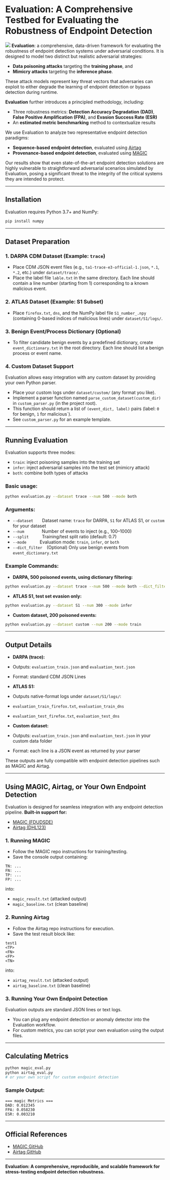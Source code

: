 # Evaluation: A Comprehensive Testbed for Evaluating the Robustness of Endpoint Detection

![](./pic/framework.png)
**Evaluation**: a comprehensive, data-driven framework for evaluating the robustness of endpoint detection systems under adversarial conditions. It is designed to model two distinct but realistic adversarial strategies:

* **Data poisoning attacks** targeting the **training phase**, and
* **Mimicry attacks** targeting the **inference phase**.

These attack models represent key threat vectors that adversaries can exploit to either degrade the learning of endpoint detection or bypass detection during runtime.

**Evaluation** further introduces a principled methodology, including:

* Three robustness metrics: **Detection Accuracy Degradation (DAD)**, **False Positive Amplification (FPA)**, and **Evasion Success Rate (ESR)**
* An **estimated metric benchmarking** method to contextualize results

We use Evaluation to analyze two representative endpoint detection paradigms:

* **Sequence-based endpoint detection**, evaluated using [Airtag](https://github.com/dhl123/Airtag-2023)
* **Provenance-based endpoint detection**, evaluated using [MAGIC](https://github.com/FDUDSDE/MAGIC)

Our results show that even state-of-the-art endpoint detection solutions are highly vulnerable to straightforward adversarial scenarios simulated by Evaluation, posing a significant threat to the integrity of the critical systems they are intended to protect.

---

## Installation

Evaluation requires Python 3.7+ and NumPy:

```bash
pip install numpy
```

---

## Dataset Preparation

### 1. DARPA CDM Dataset (Example: `trace`)

* Place CDM JSON event files (e.g., `ta1-trace-e3-official-1.json`, `*.1`, `*.2`, etc.) under `dataset/trace/`.
* Place the label file `lable.txt` in the same directory. Each line should contain a line number (starting from 1) corresponding to a known malicious event.

### 2. ATLAS Dataset (Example: S1 Subset)

* Place `firefox.txt`, `dns`, and the NumPy label file `S1_number_.npy` (containing 0-based indices of malicious lines) under `dataset/S1/logs/`.

### 3. Benign Event/Process Dictionary (Optional)

* To filter candidate benign events by a predefined dictionary, create `event_dictionary.txt` in the root directory. Each line should list a benign process or event name.

### 4. **Custom Dataset Support**

Evaluation allows easy integration with any custom dataset by providing your own Python parser.

* Place your custom logs under `dataset/custom/` (any format you like).
* Implement a parser function named `parse_custom_dataset(custom_dir)` in `custom_parser.py` (in the project root).
* This function should return a list of `(event_dict, label)` pairs (label: `0` for benign, `1` for malicious\`).
* See `custom_parser.py` for an example template.

---

## Running Evaluation

Evaluation supports three modes:

* `train`: inject poisoning samples into the training set
* `infer`: inject adversarial samples into the test set (mimicry attack)
* `both`: combine both types of attacks

### Basic usage:

```bash
python evaluation.py --dataset trace --num 500 --mode both
```

### Arguments:

* `--dataset`  Dataset name: `trace` for DARPA, `S1` for ATLAS S1, or `custom` for your dataset
* `--num`    Number of events to inject (e.g., 100–1000)
* `--split`   Training/test split ratio (default: 0.7)
* `--mode`   Evaluation mode: `train`, `infer`, or `both`
* `--dict_filter` (Optional) Only use benign events from `event_dictionary.txt`

### Example Commands:

* **DARPA, 500 poisoned events, using dictionary filtering:**

```bash
python evaluation.py --dataset trace --num 500 --mode both --dict_filter
```

* **ATLAS S1, test set evasion only:**

```bash
python evaluation.py --dataset S1 --num 300 --mode infer
```

* **Custom dataset, 200 poisoned events:**

```bash
python evaluation.py --dataset custom --num 200 --mode train
```

---

## Output Details

* **DARPA (trace):**

* Outputs: `evaluation_train.json` and `evaluation_test.json`

* Format: standard CDM JSON Lines

* **ATLAS S1:**

* Outputs native-format logs under `dataset/S1/logs/`:

* `evaluation_train_firefox.txt`, `evaluation_train_dns`

* `evaluation_test_firefox.txt`, `evaluation_test_dns`

* **Custom dataset:**

* Outputs: `evaluation_train.json` and `evaluation_test.json` in your custom data folder

* Format: each line is a JSON event as returned by your parser

These outputs are fully compatible with endpoint detection pipelines such as MAGIC and Airtag.

---

## Using MAGIC, Airtag, or Your Own Endpoint Detection

Evaluation is designed for seamless integration with any endpoint detection pipeline.
**Built-in support for:**

* [MAGIC (FDUDSDE)](https://github.com/FDUDSDE/MAGIC)
* [Airtag (DHL123)](https://github.com/dhl123/Airtag-2023)

### 1. Running MAGIC

* Follow the MAGIC repo instructions for training/testing.
* Save the console output containing:

```
TN: ...
FN: ...
TP: ...
FP: ...
```

into:

* `magic_result.txt` (attacked output)
* `magic_baseline.txt` (clean baseline)

### 2. Running Airtag

* Follow the Airtag repo instructions for execution.
* Save the test result block like:

```
test1
<TP>
<FN>
<FP>
<TN>
```

into:

* `airtag_result.txt` (attacked output)
* `airtag_baseline.txt` (clean baseline)

### 3. **Running Your Own Endpoint Detection**

Evaluation outputs are standard JSON lines or text logs.

* You can plug any endpoint detection or anomaly detector into the Evaluation workflow.
* For custom metrics, you can script your own evaluation using the output files.

---

## Calculating Metrics

```bash
python magic_eval.py
python airtag_eval.py
# or your own script for custom endpoint detection
```

### Sample Output:

```
=== magic Metrics ===
DAD: 0.012345
FPA: 0.058230
ESR: 0.003210
```

---

## Official References

* [MAGIC GitHub](https://github.com/FDUDSDE/MAGIC)
* [Airtag GitHub](https://github.com/dhl123/Airtag-2023)

---

**Evaluation: A comprehensive, reproducible, and scalable framework for stress-testing endpoint detection robustness.**